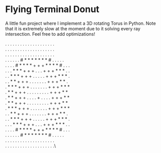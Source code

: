 # Flying Terminal Donut
A little fun project where I implement a 3D rotating Torus in Python. Note that it is extremely slow at the moment due to it solving every ray intersection. Feel free to add optimizations!

. . . . . . . . . . . . . . . . . . . .\
. . . . . . . . . . . . . . . . . . . .\
. . . . . . . . . . . . . . . . . . . .\
. . . . . . # * * * * * * * # . . . . .\
. . . . # * * * * + + + * * * * # . . .\
. . . * * * + + + . . . + + + * * * . .\
. . * * * + + + . . . . . + + + * * * .\
. . * * + + + . . . . . . . + + + * * .\
. * * * + + + . . . . . . . + + + * * *\
. * * + + + . . . . . . . . . + + + * *\
. * * + + + . . . . + . . . . + + + * *\
. * * + + + . . . . . . . . . + + + * *\
. * * * + + + . . . . . . . + + + * * *\
. . * * + + + . . . . . . . + + + * * .\
. . * * * + + + . . . . . + + + * * * .\
. . . * * * + + + . . . + + + * * * . .\
. . . . # * * * * + + + * * * * # . . .\
. . . . . . # * * * * * * * # . . . . .\
. . . . . . . . . . . . . . . . . . . .\
. . . . . . . . . . . . . . . . . . . .\
